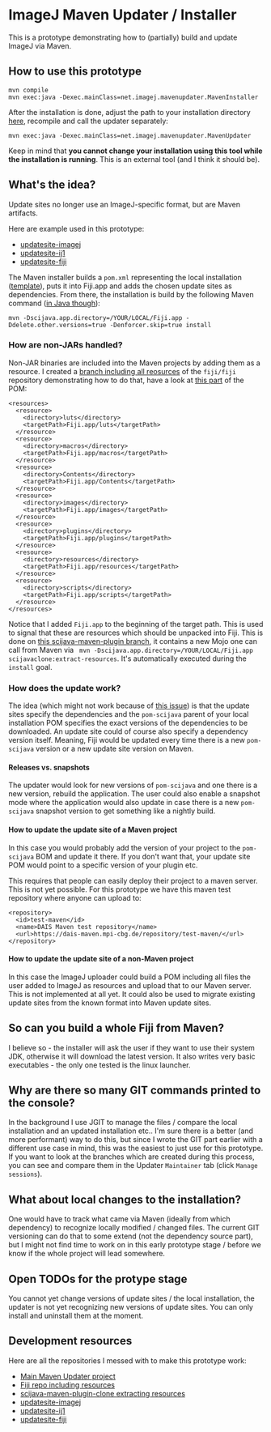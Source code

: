 # ImageJ Maven Updater / Installer

This is a prototype demonstrating how to (partially) build and update ImageJ via Maven.

## How to use this prototype
```
mvn compile
mvn exec:java -Dexec.mainClass=net.imagej.mavenupdater.MavenInstaller
```
After the installation is done, adjust the path to your installation directory [here](https://github.com/juglab/imagej-maven-updater/blob/master/src/main/java/net/imagej/mavenupdater/MavenUpdater.java#L97), recompile and call the updater separately:
```
mvn exec:java -Dexec.mainClass=net.imagej.mavenupdater.MavenUpdater
```

Keep in mind that **you cannot change your installation using this tool while the installation is running**. This is an external tool (and I think it should be).

## What's the idea?

Update sites no longer use an ImageJ-specific format, but are Maven artifacts.

Here are example used in this prototype:
  - [updatesite-imagej](https://github.com/juglab/updatesite-imagej)
  - [updatesite-ij1](https://github.com/juglab/updatesite-ij1])
  - [updatesite-fiji](https://github.com/juglab/updatesite-fiji)

The Maven installer builds a `pom.xml` representing the local installation ([template](src/main/resources/pom-template.xml)), puts it into Fiji.app and adds the chosen update sites as dependencies. From there, the installation is build by the following Maven command ([in Java though]()):
```
mvn -Dscijava.app.directory=/YOUR/LOCAL/Fiji.app -Ddelete.other.versions=true -Denforcer.skip=true install
```

### How are non-JARs handled?

Non-JAR binaries are included into the Maven projects by adding them as a resource. I created a [branch including all reosurces](https://github.com/juglab/fiji/tree/including-resources) of the `fiji/fiji` repository demonstrating how to do that, have a look at [this part](https://github.com/juglab/fiji/blob/including-resources/pom.xml#L901-L930) of the POM:
```
<resources>
  <resource>
    <directory>luts</directory>
    <targetPath>Fiji.app/luts</targetPath>
  </resource>
  <resource>
    <directory>macros</directory>
    <targetPath>Fiji.app/macros</targetPath>
  </resource>
  <resource>
    <directory>Contents</directory>
    <targetPath>Fiji.app/Contents</targetPath>
  </resource>
  <resource>
    <directory>images</directory>
    <targetPath>Fiji.app/images</targetPath>
  </resource>
  <resource>
    <directory>plugins</directory>
    <targetPath>Fiji.app/plugins</targetPath>
  </resource>
  <resource>
    <directory>resources</directory>
    <targetPath>Fiji.app/resources</targetPath>
  </resource>
  <resource>
    <directory>scripts</directory>
    <targetPath>Fiji.app/scripts</targetPath>
  </resource>
</resources>
```
Notice that I added `Fiji.app` to the beginning of the target path. This is used to signal that these are resources which should be unpacked into Fiji. This is done on [this scijava-maven-plugin branch](https://github.com/juglab/scijava-maven-plugin/tree/extract-resources), it contains a new Mojo one can call from Maven via ` mvn -Dscijava.app.directory=/YOUR/LOCAL/Fiji.app scijavaclone:extract-resources`. It's automatically executed during the `install` goal.

### How does the update work?
The idea (which might not work because of [this issue](https://stackoverflow.com/questions/45041888/how-can-i-depend-on-a-library-with-transitive-dependencies-which-are-adjusted-by)) is that the update sites specify the dependencies and the `pom-scijava` parent of your local installation POM specifies the exact versions of the dependencies to be downloaded. An update site could of course also specify a dependency version itself. Meaning, Fiji would be updated every time there is a new `pom-scijava` version or a new update site version on Maven.

#### Releases vs. snapshots
The updater would look for new versions of `pom-scijava` and one there is a new version, rebuild the application. The user could also enable a snapshot mode where the application would also update in case there is a new `pom-scijava` snapshot version to get something like a nightly build.

#### How to update the update site of a Maven project
In this case you would probably add the version of your project to the `pom-scijava` BOM and update it there. If you don't want that, your update site POM would point to a specific version of your plugin etc.

This requires that people can easily deploy their project to a maven server. This is not yet possible. For this prototype we have this maven test repository where anyone can upload to:
```
<repository>
  <id>test-maven</id>
  <name>DAIS Maven test repository</name>
  <url>https://dais-maven.mpi-cbg.de/repository/test-maven/</url>
</repository>
```

#### How to update the update site of a non-Maven project
In this case the ImageJ uploader could build a POM including all files the user added to ImageJ as resources and upload that to our Maven server. This is not implemented at all yet. It could also be used to migrate existing update sites from the known format into Maven update sites.

## So can you build a whole Fiji from Maven?
I believe so - the installer will ask the user if they want to use their system JDK, otherwise it will download the latest version. It also writes very basic executables - the only one tested is the linux launcher.

## Why are there so many GIT commands printed to the console?
In the background I use JGIT to manage the files / compare the local installation and an updated installation etc.. I'm sure there is a better (and more performant) way to do this, but since I wrote the GIT part earlier with a different use case in mind, this was the easiest to just use for this prototype.
If you want to look at the branches which are created during this process, you can see and compare them in the Updater `Maintainer` tab (click `Manage sessions`).

## What about local changes to the installation?
One would have to track what came via Maven (ideally from which dependency) to recognize locally modified /  changed files. The current GIT versioning can do that to some extend (not the dependency source part), but I might not find time to work on in this early prototype stage / before we know if the whole project will lead somewhere.

## Open TODOs for the protype stage
You cannot yet change versions of update sites / the local installation, the updater is not yet recognizing new versions of update sites. You can only install and uninstall them at the moment.

## Development resources
Here are all the repositories I messed with to make this prototype work:
- [Main Maven Updater project](https://github.com/juglab/imagej-maven-updater)
- [Fiji repo including resources](https://github.com/juglab/fiji/tree/including-resources)
- [scijava-maven-plugin-clone extracting resources](https://github.com/juglab/scijava-maven-plugin/tree/extract-resources)
- [updatesite-imagej](https://github.com/juglab/updatesite-imagej)
- [updatesite-ij1](https://github.com/juglab/updatesite-ij1)
- [updatesite-fiji](https://github.com/juglab/updatesite-fiji)
